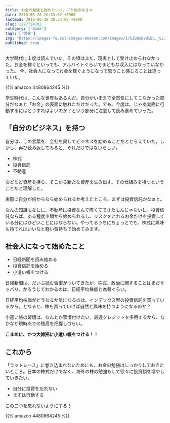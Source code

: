 ```yaml
---
title: お金の勉強を始めたいっ。てか始めなきゃ
date: 2010-06-28 20:33:02 +0900
lastmod: 2010-06-28 20:33:02 +0900
slug: 1277724782
category: ['Book']
tags: ['読書']
img: "https://images-fe.ssl-images-amazon.com/images/I/51GQxBvUiBL._SL160_.jpg"
published: true
---
```


大学時代に１度は読んでいた。その頃はまだ、現実として受け止められなかった。お金を稼ぐといっても、アルバイトぐらいでまともな収入にはなっていなかった。
今、社会人になってお金を稼ぐようになって思うこと感じることは違っていた。

{{% amazon 4480864245 %}}


学生時代は、こんな世界もあるんだ。自分がいままで全然気にしてこなかった部分だなぁと「お金」の表面に触れただけだった。でも、今度は、じゃあ実際に行動するにはどうすればよいのか？という部分に注意して読み進めていった。


## 「自分のビジネス」を持つ

自分は、この言葉を、会社を興してビジネスを始めることだととらえていた。しかし、再び読み返してみると、それだけではないらしい。


- 株式
- 投資信託
- 不動産

などなど資産を持ち、そこから新たな資産を生み出す。その仕組みを持つということだと理解した。

実際に自分が何からなら始められるか考えたところ、まずは投資信託かなぁと。

なんの知識もなしに、不動産に投資なんて怖くてできたもんじゃないし。投資信託ならば、ある程度少額から始められるし、リスクをとれるお金だけを投資している分にはひどいことにはならない。やってるうちにちょっとでも、株式に興味も持てればいいなと軽い気持ちで始めてみます。

## 社会人になって始めたこと

- 日経新聞を読み始める
- 投資信託を始める
- 小遣い帳をつける

日経新聞は、だいぶ読む習慣がついてきたが、株式、政治に関することはまだサッパリ。かろうじてわかるのは、日経平均株価と為替ぐらい。

日経平均株価がどうなるか気になるのは、インデックス型の投資信託を買っているから。となると、株も買っていけば自然と興味を持つようになるのか？

小遣い帳の習慣は、なんとか習慣付けたい。最近クレジットを多用するから、なかなか現時点での残高を把握しづらい。

**こまめに、かつ大雑把に小遣い帳をつける！！**

## これから
「ラットレース」に巻き込まれないためにも、お金の勉強はしっかりしておきたいところ。日本の株式だけでなく、海外の株の勉強もして徐々に投資額を増やしていきたい。

- 自分に投資を忘れない
- まずは行動する

この二つを忘れないようにする！


{{% amazon 4480864245 %}}

